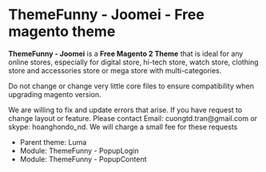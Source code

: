 # ThemeFunny - Joomei - Free magento theme

<p>
<strong>ThemeFunny - Joomei</strong> is a <strong>Free Magento 2 Theme</strong> that is ideal for any online stores, especially for digital store, hi-tech store, watch store, clothing store and accessories store or mega store with multi-categories.
</p>
<p>
Do not change or change very little core files to ensure compatibility when upgrading magento version.
<p>

<p>
We are willing to fix and update errors that arise. If you have request to change layout or feature. Please contact Email: cuongtd.tran@gmail.com or skype: hoanghondo_nd. We will charge a small fee for these requests
</p>

<ul>
<li>Parent theme: Luma</li>
<li>Module: ThemeFunny - PopupLogin</li>
<li>Module: ThemeFunny - PopupContent</li>
</ul>